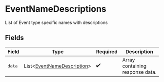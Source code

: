 # EventNameDescriptions

List of Event type specific names with descriptions


## Fields

| Field                                                                     | Type                                                                      | Required                                                                  | Description                                                               |
| ------------------------------------------------------------------------- | ------------------------------------------------------------------------- | ------------------------------------------------------------------------- | ------------------------------------------------------------------------- |
| `data`                                                                    | List<[EventNameDescription](../../models/shared/EventNameDescription.md)> | :heavy_check_mark:                                                        | Array containing response data.                                           |